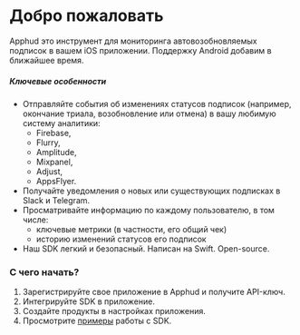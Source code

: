 # Добро пожаловать

Apphud это инструмент для мониторинга автовозобновляемых подписок в вашем iOS приложении. Поддержку Android добавим в ближайшее время.

##### Ключевые особенности

- Отправляйте события об изменениях статусов подписок (например, окончание триала, возобновление или отмена) в вашу любимую систему аналитики:
  - Firebase, 
  - Flurry, 
  - Amplitude, 
  - Mixpanel, 
  - Adjust, 
  - AppsFlyer.
- Получайте уведомления о новых или существующих подписках в Slack и Telegram.
- Просматривайте информацию по каждому пользователю, в том числе:
  - ключевые метрики (в частности, его общий чек)
  - историю изменений статусов его подписок
- Наш SDK легкий и безопасный. Написан на Swift. Open-source.

### С чего начать?

1. Зарегистрируйте свое приложение в Apphud и получите API-ключ.
2. Интегрируйте SDK в приложение.
3. Создайте продукты в настройках приложения.
4. Просмотрите [примеры]() работы с SDK.